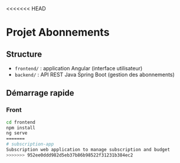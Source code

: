 <<<<<<< HEAD
# Projet Abonnements

## Structure
- `frontend/` : application Angular (interface utilisateur)
- `backend/` : API REST Java Spring Boot (gestion des abonnements)

## Démarrage rapide
### Front
```bash
cd frontend
npm install
ng serve
=======
# subscription-app
Subscription web application to manage subscription and budget
>>>>>>> 952ee0ddd982d5eb37b86b98522f31231b384ec2

